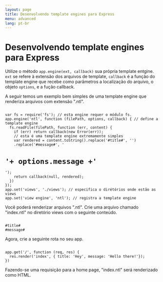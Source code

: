 ```yaml
---
layout: page
title: Desenvolvendo template engines para Express
menu: advanced
lang: pt-br
---
```


# Desenvolvendo template engines para Express

Utilize o método `app.engine(ext, callback)` sua própria template entgine. `ext` se refere à extensão dos arquivos de template, `callback` é a função do template engine que recebe como parâmetros a localização do arquivo, o objeto `options`, e a fução callback.

A seguir temos um exemplo bem simples de uma template engine que renderiza arquivos com extensão ".ntl".

<pre><code class="language-javascript" translate="no">
var fs = require('fs'); // esta engine requer o módulo fs.
app.engine('ntl', function (filePath, options, callback) { // define a template engine
  fs.readFile(filePath, function (err, content) {
    if (err) return callback(new Error(err));
    // esta é uma template engine extremamente simples
    var rendered = content.toString().replace('#title#', '<title>'+ options.title +'</title>')
    .replace('#message#', '<h1>'+ options.message +'</h1>');
    return callback(null, rendered);
  })
});
app.set('views', './views'); // especifica o dirétórios onde estão as views
app.set('view engine', 'ntl'); // registra a template engine
</code></pre>

Você poderá renderizar arquivos ".ntl". Crie uma arquivo chamado "index.ntl" no diretório views com o seguinte conteúdo.

<pre><code class="language-javascript" translate="no">
#title#
#message#
</code></pre>
Agora, crie a seguinte rota no seu app.

<pre><code class="language-javascript" translate="no">
app.get('/', function (req, res) {
  res.render('index', { title: 'Hey', message: 'Hello there!'});
})
</code></pre>

Fazendo-se uma requisição para a home page, "index.ntl" será renderizado como HTML.

